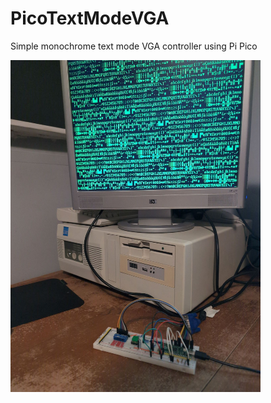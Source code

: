 # PicoTextModeVGA
 Simple monochrome text mode VGA controller using Pi Pico 

<img src="test_8x16_characters.jpg" width="400" alt="Test Image">

